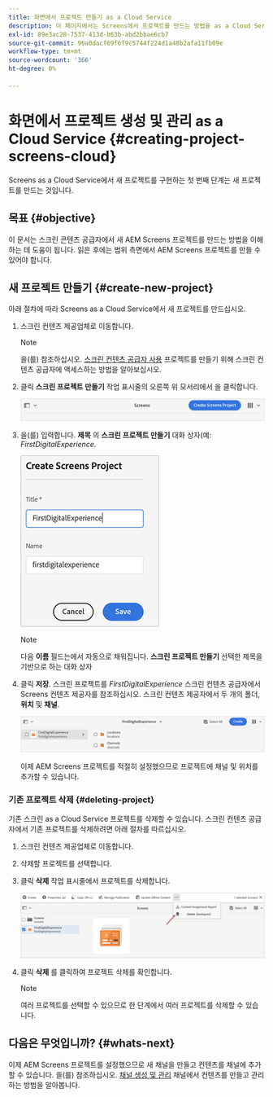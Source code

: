 ```yaml
---
title: 화면에서 프로젝트 만들기 as a Cloud Service
description: 이 페이지에서는 Screens에서 프로젝트를 만드는 방법을 as a Cloud Service으로 설명합니다.
exl-id: 89e3ac28-7537-413d-b63b-abd2bbae6cb7
source-git-commit: 96a0dacf69f6f9c5744f224d1a48b2afa11fb09e
workflow-type: tm+mt
source-wordcount: '366'
ht-degree: 0%

---
```


# 화면에서 프로젝트 생성 및 관리 as a Cloud Service {#creating-project-screens-cloud}

Screens as a Cloud Service에서 새 프로젝트를 구현하는 첫 번째 단계는 새 프로젝트를 만드는 것입니다.

## 목표 {#objective}

이 문서는 스크린 콘텐츠 공급자에서 새 AEM Screens 프로젝트를 만드는 방법을 이해하는 데 도움이 됩니다. 읽은 후에는 범위 측면에서 AEM Screens 프로젝트를 만들 수 있어야 합니다.

## 새 프로젝트 만들기 {#create-new-project}

아래 절차에 따라 Screens as a Cloud Service에서 새 프로젝트를 만드십시오.

1. 스크린 컨텐츠 제공업체로 이동합니다.

   >[!NOTE]
   >을(를) 참조하십시오. [스크린 컨텐츠 공급자 사용](https://experienceleague.adobe.com/docs/experience-manager-cloud-service/screens-as-cloud-service/configure-screens-cloud/using-screens-content-provider.html?lang=en) 프로젝트를 만들기 위해 스크린 컨텐츠 공급자에 액세스하는 방법을 알아보십시오.

1. 클릭 **스크린 프로젝트 만들기** 작업 표시줄의 오른쪽 위 모서리에서 을 클릭합니다.

   ![](/help/screens-cloud/assets/create-content/create-screens-project1.png)

1. 을(를) 입력합니다. **제목** 의 **스크린 프로젝트 만들기** 대화 상자(예: *FirstDigitalExperience*.

   ![](/help/screens-cloud/assets/create-content/create-screens-project2.png)

   >[!NOTE]
   >다음 **이름** 필드는에서 자동으로 채워집니다. **스크린 프로젝트 만들기** 선택한 제목을 기반으로 하는 대화 상자

1. 클릭 **저장**. 스크린 프로젝트를 *FirstDigitalExperience* 스크린 컨텐츠 공급자에서 Screens 컨텐츠 제공자를 참조하십시오. 스크린 컨텐츠 제공자에서 두 개의 폴더, **위치** 및 **채널**.

   ![](/help/screens-cloud/assets/create-content/create-screens-project3.png)

   이제 AEM Screens 프로젝트를 적절히 설정했으므로 프로젝트에 채널 및 위치를 추가할 수 있습니다.

### 기존 프로젝트 삭제 {#deleting-project}

기존 스크린 as a Cloud Service 프로젝트를 삭제할 수 있습니다.
스크린 컨텐츠 공급자에서 기존 프로젝트를 삭제하려면 아래 절차를 따르십시오.

1. 스크린 컨텐츠 제공업체로 이동합니다.
1. 삭제할 프로젝트를 선택합니다.
1. 클릭 **삭제** 작업 표시줄에서 프로젝트를 삭제합니다.

   ![](/help/screens-cloud/assets/create-content/create-project5.png)

1. 클릭 **삭제** 를 클릭하여 프로젝트 삭제를 확인합니다.

   >[!NOTE]
   >여러 프로젝트를 선택할 수 있으므로 한 단계에서 여러 프로젝트를 삭제할 수 있습니다.

## 다음은 무엇입니까? {#whats-next}

이제 AEM Screens 프로젝트를 설정했으므로 새 채널을 만들고 컨텐츠를 채널에 추가할 수 있습니다. 을(를) 참조하십시오. [채널 생성 및 관리](https://experienceleague.adobe.com/docs/experience-manager-cloud-service/screens-as-cloud-service/create-content/creating-channels-screens-cloud.html?lang=en) 채널에서 컨텐츠를 만들고 관리하는 방법을 알아봅니다.
